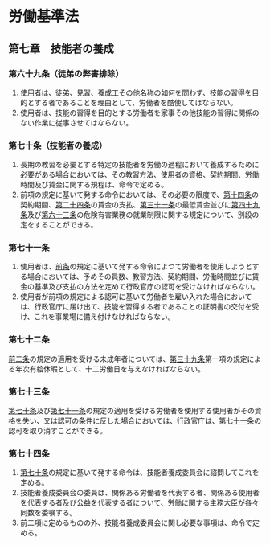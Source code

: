 # 労働基準法

## 第七章　技能者の養成

### 第六十九条（徒弟の弊害排除）

1. 使用者は、徒弟、見習、養成工その他名称の如何を問わず、技能の習得を目的とする者であることを理由として、労働者を酷使してはならない。
2. 使用者は、技能の習得を目的とする労働者を家事その他技能の習得に関係のない作業に従事させてはならない。

### 第七十条（技能者の養成）

1. 長期の教習を必要とする特定の技能者を労働の過程において養成するために必要がある場合においては、その教習方法、使用者の資格、契約期間、労働時間及び賃金に関する規程は、命令で定める。
2. 前項の規定に基いて発する命令においては、その必要の限度で、[第十四条](/chapter2.md#第十四条契約期間)の契約期間、[第二十四条](/chapter3.md#第二十四条賃金の支払)の賃金の支払、[第三十一条](/chapter3.md#第三十一条)の最低賃金並びに[第四十九条](/chapter5.md#第四十九条危険業務の就業制限)及び[第六十三条](/chapter6.md#第六十三条危険有害業務の就業制限)の危険有害業務の就業制限に関する規定について、別段の定をすることができる。

### 第七十一条

1. 使用者は、[前条](/chapter7.md#第七十一条)の規定に基いて発する命令によつて労働者を使用しようとする場合においては、予めその員数、教習方法、契約期間、労働時間並びに賃金の基準及び支払の方法を定めて行政官庁の認可を受けなければならない。
2. 使用者が前項の規定による認可に基いて労働者を雇い入れた場合においては、行政官庁に届け出て、技能を習得する者であることの証明書の交付を受け、これを事業場に備え付けなければならない。

### 第七十二条

[前二条](/chapter7.md#第七十条技能者の養成)の規定の適用を受ける未成年者については、[第三十九条](/chapter4.md#第三十九条年次有給休暇)第一項の規定による年次有給休暇として、十二労働日を与えなければならない。

### 第七十三条

[第七十条](/chapter7.md#第七十条技能者の養成)及び[第七十一条](/chapter7.md#第七十一条)の規定の適用を受ける労働者を使用する使用者がその資格を失い、又は認可の条件に反した場合においては、行政官庁は、[第七十一条](/chapter7.md#第七十一条)の認可を取り消すことができる。

### 第七十四条

1. [第七十条](/chapter7.md#第七十条技能者の養成)の規定に基いて発する命令は、技能者養成委員会に諮問してこれを定める。
2. 技能者養成委員会の委員は、関係ある労働者を代表する者、関係ある使用者を代表する者及び公益を代表する者について、労働に関する主務大臣が各々同数を委嘱する。
3. 前二項に定めるものの外、技能者養成委員会に関し必要な事項は、命令で定める。
